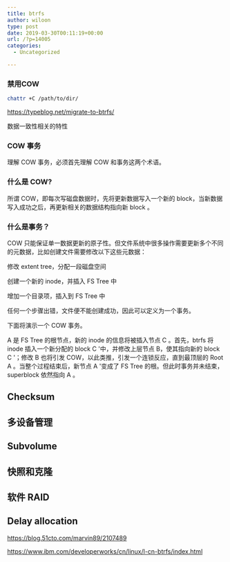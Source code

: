 ```yaml
---
title: btrfs
author: wiloon
type: post
date: 2019-03-30T00:11:19+00:00
url: /?p=14005
categories:
  - Uncategorized

---
```

### 禁用COW

```bash
chattr +C /path/to/dir/
```

https://typeblog.net/migrate-to-btrfs/

数据一致性相关的特性

### COW 事务

理解 COW 事务，必须首先理解 COW 和事务这两个术语。

### 什么是 COW?

所谓 COW，即每次写磁盘数据时，先将更新数据写入一个新的 block，当新数据写入成功之后，再更新相关的数据结构指向新 block 。

### 什么是事务？

COW 只能保证单一数据更新的原子性。但文件系统中很多操作需要更新多个不同的元数据，比如创建文件需要修改以下这些元数据：

修改 extent tree，分配一段磁盘空间
  
创建一个新的 inode，并插入 FS Tree 中
  
增加一个目录项，插入到 FS Tree 中
  
任何一个步骤出错，文件便不能创建成功，因此可以定义为一个事务。

下面将演示一个 COW 事务。

A 是 FS Tree 的根节点，新的 inode 的信息将被插入节点 C 。首先，btrfs 将 inode 插入一个新分配的 block C '中，并修改上层节点 B，使其指向新的 block C '；修改 B 也将引发 COW，以此类推，引发一个连锁反应，直到最顶层的 Root A 。当整个过程结束后，新节点 A '变成了 FS Tree 的根。但此时事务并未结束，superblock 依然指向 A 。

## Checksum

## 多设备管理

## Subvolume

## 快照和克隆

## 软件 RAID

## Delay allocation

https://blog.51cto.com/marvin89/2107489

https://www.ibm.com/developerworks/cn/linux/l-cn-btrfs/index.html